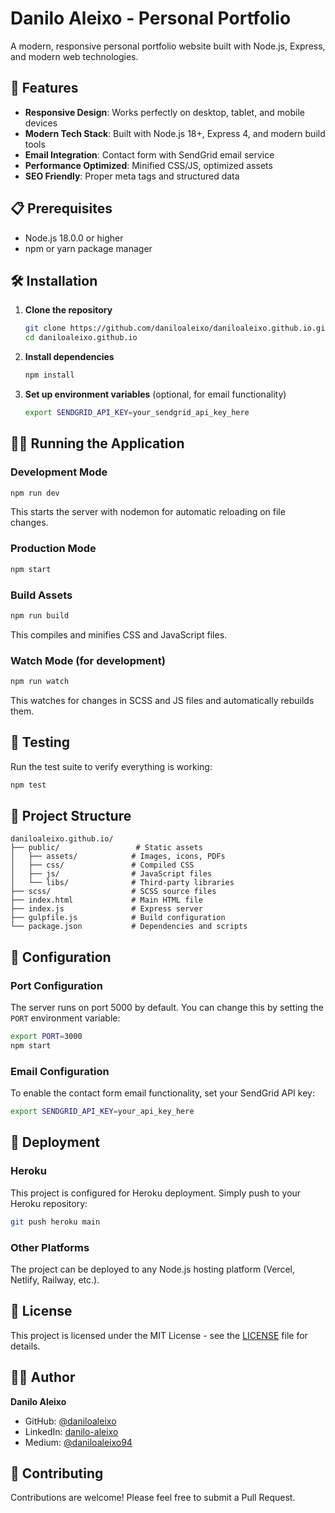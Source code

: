 # Danilo Aleixo - Personal Portfolio

A modern, responsive personal portfolio website built with Node.js, Express, and modern web technologies.

## 🚀 Features

- **Responsive Design**: Works perfectly on desktop, tablet, and mobile devices
- **Modern Tech Stack**: Built with Node.js 18+, Express 4, and modern build tools
- **Email Integration**: Contact form with SendGrid email service
- **Performance Optimized**: Minified CSS/JS, optimized assets
- **SEO Friendly**: Proper meta tags and structured data

## 📋 Prerequisites

- Node.js 18.0.0 or higher
- npm or yarn package manager

## 🛠️ Installation

1. **Clone the repository**
   ```bash
   git clone https://github.com/daniloaleixo/daniloaleixo.github.io.git
   cd daniloaleixo.github.io
   ```

2. **Install dependencies**
   ```bash
   npm install
   ```

3. **Set up environment variables** (optional, for email functionality)
   ```bash
   export SENDGRID_API_KEY=your_sendgrid_api_key_here
   ```

## 🏃‍♂️ Running the Application

### Development Mode
```bash
npm run dev
```
This starts the server with nodemon for automatic reloading on file changes.

### Production Mode
```bash
npm start
```

### Build Assets
```bash
npm run build
```
This compiles and minifies CSS and JavaScript files.

### Watch Mode (for development)
```bash
npm run watch
```
This watches for changes in SCSS and JS files and automatically rebuilds them.

## 🧪 Testing

Run the test suite to verify everything is working:
```bash
npm test
```

## 📁 Project Structure

```
daniloaleixo.github.io/
├── public/                 # Static assets
│   ├── assets/            # Images, icons, PDFs
│   ├── css/               # Compiled CSS
│   ├── js/                # JavaScript files
│   └── libs/              # Third-party libraries
├── scss/                  # SCSS source files
├── index.html             # Main HTML file
├── index.js               # Express server
├── gulpfile.js            # Build configuration
└── package.json           # Dependencies and scripts
```

## 🔧 Configuration

### Port Configuration
The server runs on port 5000 by default. You can change this by setting the `PORT` environment variable:
```bash
export PORT=3000
npm start
```

### Email Configuration
To enable the contact form email functionality, set your SendGrid API key:
```bash
export SENDGRID_API_KEY=your_api_key_here
```

## 🚀 Deployment

### Heroku
This project is configured for Heroku deployment. Simply push to your Heroku repository:
```bash
git push heroku main
```

### Other Platforms
The project can be deployed to any Node.js hosting platform (Vercel, Netlify, Railway, etc.).

## 📝 License

This project is licensed under the MIT License - see the [LICENSE](LICENSE) file for details.

## 👨‍💻 Author

**Danilo Aleixo**
- GitHub: [@daniloaleixo](https://github.com/daniloaleixo)
- LinkedIn: [danilo-aleixo](https://www.linkedin.com/in/danilo-aleixo/)
- Medium: [@daniloaleixo94](https://medium.com/@daniloaleixo94)

## 🤝 Contributing

Contributions are welcome! Please feel free to submit a Pull Request.




